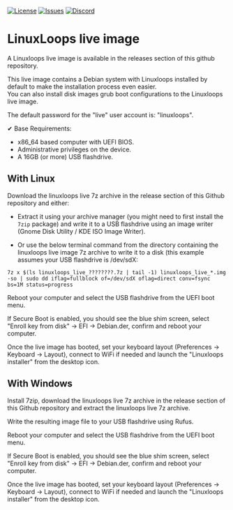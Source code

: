 <div id="top"></div>

<!-- Shields/Logos -->
[![License][license-shield]][license-url]
[![Issues][issues-shield]][issues-url]
[![Discord][discord-shield]][discord-url]
  
# LinuxLoops live image

A Linuxloops live image is available in the releases section of this github repository.  

This live image contains a Debian system with Linuxloops installed by default to make the installation process even easier.  
You can also install disk images grub boot configurations to the Linuxloops live image.  

The default password for the "live" user account is: "linuxloops".  

✔ Base Requirements:  
- x86_64 based computer with UEFI BIOS.  
- Administrative privileges on the device.  
- A 16GB (or more) USB flashdrive.  

## With Linux

Download the linuxloops live 7z archive in the release section of this Github repository and either:  

- Extract it using your archive manager (you might need to first install the `7zip` package) and write it to a USB flashdrive using an image writer (Gnome Disk Utility / KDE ISO Image Writer).  

- Or use the below terminal command from the directory containing the linuxloops live image 7z archive to write it to a disk (this example assumes your USB flashdrive is /dev/sdX:  

`7z x $(ls linuxloops_live_????????.7z | tail -1) linuxloops_live_*.img -so | sudo dd iflag=fullblock of=/dev/sdX oflag=direct conv=fsync bs=1M status=progress`  

Reboot your computer and select the USB flashdrive from the UEFI boot menu.  

If Secure Boot is enabled, you should see the blue shim screen, select "Enroll key from disk" -> EFI -> Debian.der, confirm and reboot your computer.  

Once the live image has booted, set your keyboard layout (Preferences -> Keyboard -> Layout), connect to WiFi if needed and launch the "Linuxloops installer" from the desktop icon.  

## With Windows

Install 7zip, download the linuxloops live 7z archive in the release section of this Github repository and extract the linuxloops live 7z archive.  

Write the resulting image file to your USB flashdrive using Rufus.  

Reboot your computer and select the USB flashdrive from the UEFI boot menu.  

If Secure Boot is enabled, you should see the blue shim screen, select "Enroll key from disk" -> EFI -> Debian.der, confirm and reboot your computer.  

Once the live image has booted, set your keyboard layout (Preferences -> Keyboard -> Layout), connect to WiFi if needed and launch the "Linuxloops installer" from the desktop icon.  


<!-- Reference Links -->
<!-- Badges -->
[license-shield]: https://img.shields.io/github/license/sebanc/linuxloops?label=License&logo=Github&style=flat-square
[license-url]: ./LICENSE
[issues-shield]: https://img.shields.io/github/issues/sebanc/linuxloops?label=Issues&logo=Github&style=flat-square
[issues-url]: https://github.com/sebanc/linuxloops/issues
[discord-shield]: https://img.shields.io/badge/Discord-Join-7289da?style=flat-square&logo=discord&logoColor=%23FFFFFF
[discord-url]: https://discord.gg/x2EgK2M

